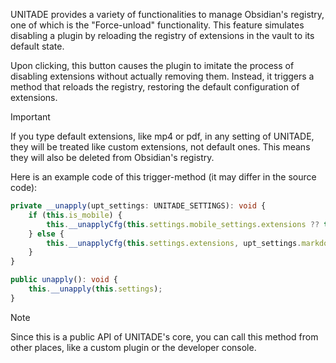 UNITADE provides a variety of functionalities to manage Obsidian's registry, one of which is the "Force-unload" functionality. This feature simulates disabling a plugin by reloading the registry of extensions in the vault to its default state.

Upon clicking, this button causes the plugin to imitate the process of disabling extensions without actually removing them. Instead, it triggers a method that reloads the registry, restoring the default configuration of extensions.

> [!Important]
> If you type default extensions, like mp4 or pdf, in any setting of UNITADE, they will be treated like custom extensions, not default ones. This means they will also be deleted from Obsidian's registry.

Here is an example code of this trigger-method (it may differ in the source code):

```typescript
private __unapply(upt_settings: UNITADE_SETTINGS): void {
    if (this.is_mobile) {
        this.__unapplyCfg(this.settings.mobile_settings.extensions ?? this.settings.extensions, upt_settings.markdown_overcharge);
    } else {
        this.__unapplyCfg(this.settings.extensions, upt_settings.markdown_overcharge);
    }
}

public unapply(): void {
    this.__unapply(this.settings);
}
```

> [!Note]
> Since this is a public API of UNITADE's core, you can call this method from other places, like a custom plugin or the developer console.
